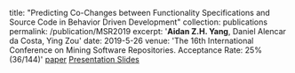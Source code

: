 
title: "Predicting Co-Changes between Functionality Specifications and Source Code in Behavior Driven Development"
collection: publications
permalink: /publication/MSR2019
excerpt: '**Aidan Z.H. Yang**, Daniel Alencar da Costa, Ying Zou'
date: 2019-5-26
venue: 'The 16th International Conference on Mining Software Repositories. Acceptance Rate: 25% (36/144)'
[paper](http://aidanby.github.io/files/msr2019.pdf)
[Presentation Slides](https://aidanby.github.io/files/MSR.pptx)


